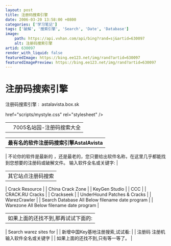 ```yaml
---
layout: post
title: 注册码搜索引擎
date: 2006-03-20 13:58:00 +0800
categories: ['学习笔记']
tags: ['破解', '搜索引擎', 'Search', 'Date', 'Database']
image:
    path: https://api.vvhan.com/api/bing?rand=sj&artid=630097
    alt: 注册码搜索引擎
artid: 630097
render_with_liquid: false
featuredImage: https://bing.ee123.net/img/rand?artid=630097
featuredImagePreview: https://bing.ee123.net/img/rand?artid=630097
---
```


# 注册码搜索引擎

注册码搜索引擎 :  astalavista.box.sk

href="scripts/mystyle.css" rel="stylesheet" />

|  |  |
| --- | --- |
|  | 7005名站园-注册码搜索大全 |

|  |
| --- |
| **最有名的软件注册码搜索引擎AstalAvista** |
|
 不论你的软件是最新的 ，还是最老的，您只要给出软件名称，在这里几乎都能找到您想要的注册码或破解文件。  输入软件全名或关键字: |

|  |
| --- |
| 其它站点注册码搜索 |
|
 Crack Resource |
|
 China Crack Zone |
|
 KeyGen Studio |
|
 CCC |
|
 CRACK.RU  Cracks |
|
 Crackseek |
|
 UnderHound  Patches & Cracks |
|
 WarezCrawler |
|
 Search Database  All Below  filename  date  program |
|
 Warezone  All Below  filename  date  program |

|  |
| --- |
| 如果上面的还找不到,那再试试下面的: |
|
 Search warez sites for |
| 新增中国Key基地注册搜索,试试看: |
|
 注册码 注册机    输入软件全名或关键字 |
| 如果上面的还找不到,只有等一等了。 |